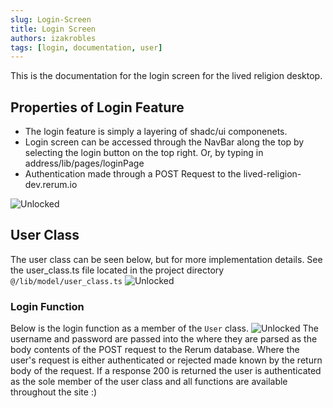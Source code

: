 ```yaml
---
slug: Login-Screen
title: Login Screen
authors: izakrobles
tags: [login, documentation, user]
---
```


This is the documentation for the login screen for the lived religion desktop.

## Properties of Login Feature

- The login feature is simply a layering of shadc/ui componenets.
- Login screen can be accessed through the NavBar along the top by selecting the login button on the top right. Or, by typing in address/lib/pages/loginPage
- Authentication made through a POST Request to the lived-religion-dev.rerum.io

![Unlocked](/loginScreen/loginUI.png)

## User Class

The user class can be seen below, but for more implementation details. See the user_class.ts file located in the project directory `@/lib/model/user_class.ts`
![Unlocked](/loginScreen/userClass.png)

### Login Function

Below is the login function as a member of the `User` class.
![Unlocked](/loginScreen/loginFunction.png)
The username and password are passed into the where they are parsed as the body contents of the POST request to the Rerum database. Where the user's request is either authenticated or rejected made known by the return body of the request. If a response 200 is returned the user is authenticated as the sole member of the user class and all functions are available throughout the site :)
